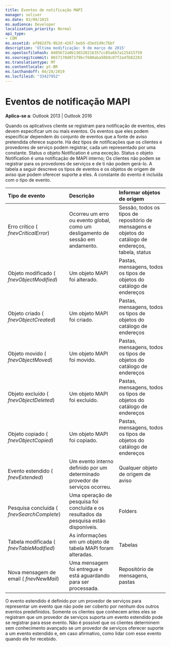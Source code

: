 ```yaml
---
title: Eventos de notificação MAPI
manager: soliver
ms.date: 03/09/2015
ms.audience: Developer
localization_priority: Normal
api_type:
- COM
ms.assetid: ef082d7b-9b2d-4267-beb5-d3ed1d9c7bbf
description: 'Última modificação: 9 de março de 2015'
ms.openlocfilehash: 0d05672a0b136520216357cc85a6b7a125415759
ms.sourcegitcommit: 8657170d071f9bcf680aba50b9c07f2a4fb82283
ms.translationtype: MT
ms.contentlocale: pt-BR
ms.lasthandoff: 04/28/2019
ms.locfileid: "33427952"
---
```

# <a name="mapi-notification-events"></a>Eventos de notificação MAPI

  
  
**Aplica-se a**: Outlook 2013 | Outlook 2016 
  
Quando os aplicativos cliente se registram para notificação de eventos, eles devem especificar um ou mais eventos. Os eventos que eles podem especificar dependem do conjunto de eventos que a fonte de aviso pretendida oferece suporte. Há dez tipos de notificações que os clientes e provedores de serviço podem registrar, cada um representado por uma constante. Status o objeto Notification é uma exceção. Status o objeto Notification é uma notificação de MAPI interno; Os clientes não podem se registrar para os provedores de serviços e de ti não podem gerá-lo. A tabela a seguir descreve os tipos de eventos e os objetos de origem de aviso que podem oferecer suporte a eles. A constante do evento é incluída com o tipo de evento.
  
|**Tipo de evento**|**Descrição**|**Informar objetos de origem**|
|:-----|:-----|:-----|
|Erro crítico ( _fnevCriticalError_)  <br/> |Ocorreu um erro ou evento global, como um desligamento de sessão em andamento.  <br/> |Sessão, todos os tipos de repositório de mensagens e objetos do catálogo de endereços, tabela, status  <br/> |
|Objeto modificado ( _fnevObjectModified_)  <br/> |Um objeto MAPI foi alterado.  <br/> |Pastas, mensagens, todos os tipos de objetos do catálogo de endereços  <br/> |
|Objeto criado ( _fnevObjectCreated_)  <br/> |Um objeto MAPI foi criado.  <br/> |Pastas, mensagens, todos os tipos de objetos do catálogo de endereços  <br/> |
|Objeto movido ( _fnevObjectMoved_)  <br/> |Um objeto MAPI foi movido.  <br/> |Pastas, mensagens, todos os tipos de objetos do catálogo de endereços  <br/> |
|Objeto excluído ( _fnevObjectDeleted_)  <br/> |Um objeto MAPI foi excluído.  <br/> |Pastas, mensagens, todos os tipos de objetos do catálogo de endereços  <br/> |
|Objeto copiado ( _fnevObjectCopied_)  <br/> |Um objeto MAPI foi copiado.  <br/> |Pastas, mensagens, todos os tipos de objetos do catálogo de endereços  <br/> |
|Evento estendido ( _fnevExtended_)  <br/> |Um evento interno definido por um determinado provedor de serviços ocorreu.  <br/> |Qualquer objeto de origem de aviso  <br/> |
|Pesquisa concluída ( _fnevSearchComplete_)  <br/> |Uma operação de pesquisa foi concluída e os resultados da pesquisa estão disponíveis.  <br/> |Folders  <br/> |
|Tabela modificada ( _fnevTableModified_)  <br/> |As informações em um objeto de tabela MAPI foram alteradas.  <br/> |Tabelas  <br/> |
|Nova mensagem de email ( _fnevNewMail_)  <br/> |Uma mensagem foi entregue e está aguardando para ser processada.  <br/> |Repositório de mensagens, pastas  <br/> |
   
O evento estendido é definido por um provedor de serviços para representar um evento que não pode ser coberto por nenhum dos outros eventos predefinidos. Somente os clientes que conhecem antes eles se registram que um provedor de serviços suporta um evento estendido pode se registrar para esse evento. Não é possível que os clientes determinem sem conhecimento avançado se um provedor de serviços oferecer suporte a um evento estendido e, em caso afirmativo, como lidar com esse evento quando ele for recebido.
  

